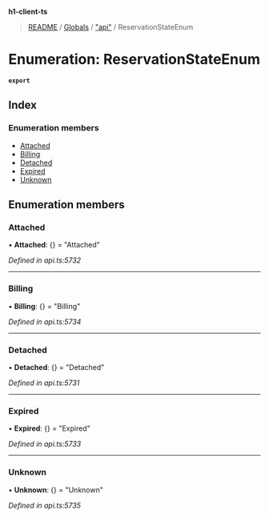 **h1-client-ts**

> [README](../README.md) / [Globals](../globals.md) / ["api"](../modules/_api_.md) / ReservationStateEnum

# Enumeration: ReservationStateEnum

**`export`** 

## Index

### Enumeration members

* [Attached](_api_.reservationstateenum.md#attached)
* [Billing](_api_.reservationstateenum.md#billing)
* [Detached](_api_.reservationstateenum.md#detached)
* [Expired](_api_.reservationstateenum.md#expired)
* [Unknown](_api_.reservationstateenum.md#unknown)

## Enumeration members

### Attached

•  **Attached**: {} = "Attached"

*Defined in api.ts:5732*

___

### Billing

•  **Billing**: {} = "Billing"

*Defined in api.ts:5734*

___

### Detached

•  **Detached**: {} = "Detached"

*Defined in api.ts:5731*

___

### Expired

•  **Expired**: {} = "Expired"

*Defined in api.ts:5733*

___

### Unknown

•  **Unknown**: {} = "Unknown"

*Defined in api.ts:5735*
